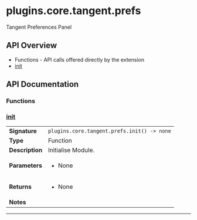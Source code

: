 # plugins.core.tangent.prefs

Tangent Preferences Panel

## API Overview
* Functions - API calls offered directly by the extension
 * [init](#init)

## API Documentation

### Functions


### [init](#init)

|                                             |                                                                                     |
| --------------------------------------------|-------------------------------------------------------------------------------------|
| **Signature**                               | `plugins.core.tangent.prefs.init() -> none`                                                                    |
| **Type**                                    | Function                                                                     |
| **Description**                             | Initialise Module.                                                                     |
| **Parameters**                              | <ul><li>None</li></ul> |
| **Returns**                                 | <ul><li>None</li></ul>          |
| **Notes**                                   | <ul></ul>                |

---
